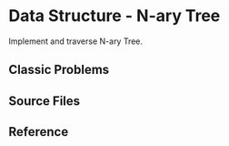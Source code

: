 # Data Structure - N-ary Tree

Implement and traverse N-ary Tree.

## Classic Problems

## Source Files

## Reference

